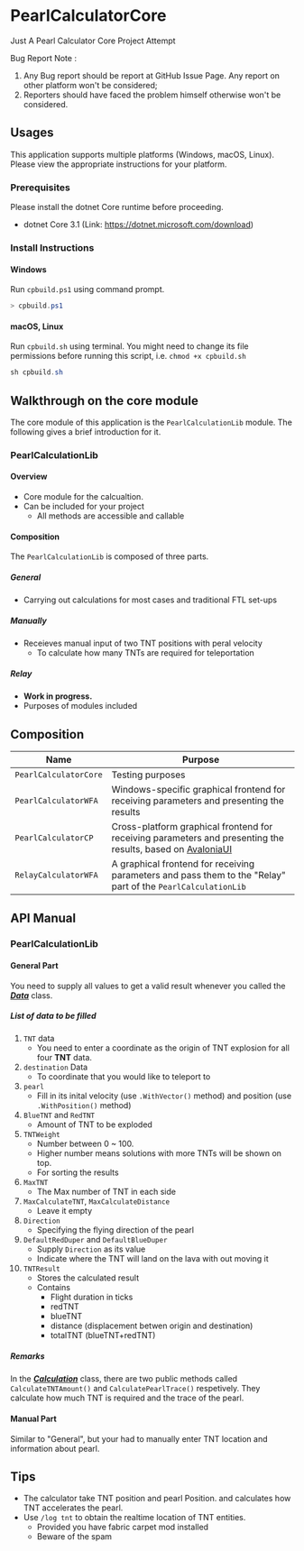 # PearlCalculatorCore

Just A Pearl Calculator Core Project Attempt

Bug Report Note :
1. Any Bug report should be report at GitHub Issue Page. Any report on other platform won't be considered;
2. Reporters should have faced the problem himself otherwise won't be considered.

## Usages

This application supports multiple platforms (Windows, macOS, Linux). Please view the appropriate instructions for your platform.

### Prerequisites

Please install the dotnet Core runtime before proceeding.

- dotnet Core 3.1 (Link: https://dotnet.microsoft.com/download)

### Install Instructions

#### Windows

Run `cpbuild.ps1` using command prompt.

```powershell
> cpbuild.ps1
```

#### macOS, Linux

Run `cpbuild.sh` using terminal. You might need to change its file permissions before running this script, i.e. `chmod +x cpbuild.sh`

```powershell
sh cpbuild.sh
```

## Walkthrough on the core module

The core module of this application is the `PearlCalculationLib` module. The following gives a brief introduction for it.

### PearlCalculationLib

#### Overview

- Core module for the calcualtion.
- Can be included for your project
  - All methods are accessible and callable

#### Composition

The `PearlCalculationLib` is composed of three parts.

##### General

- Carrying out calculations for most cases and traditional FTL set-ups

##### Manually

- Receieves manual input of two TNT positions with peral velocity
  - To calculate how many TNTs are required for teleportation

##### Relay

- **Work in progress.**
- Purposes of modules included

## Composition

| Name                  | Purpose                                                      |
| --------------------- | ------------------------------------------------------------ |
| `PearlCalculatorCore` | Testing purposes                                             |
| `PearlCalculatorWFA`  | Windows-specific graphical frontend for receiving parameters and presenting the results |
| `PearlCalculatorCP`   | Cross-platform graphical frontend for receiving parameters and presenting the results, based on [AvaloniaUI](https://github.com/AvaloniaUI/Avalonia) |
| `RelayCalculatorWFA`  | A graphical frontend for receiving parameters and pass them to the "Relay" part of the `PearlCalculationLib` |

## API Manual

### PearlCalculationLib

#### General Part

You need to supply all values to get a valid result whenever you called the ***[Data](PearlCalculatorLib/General/Data.cs)*** class.

##### List of data to be filled

1. `TNT` data
   - You need to enter a coordinate as the origin of TNT explosion for all four **TNT** data.
2. `destination` Data
   - To coordinate that you would like to teleport to
3. `pearl`
   - Fill in its inital velocity (use `.WithVector()` method) and position (use `.WithPosition()` method)
4. `BlueTNT` and `RedTNT`
   - Amount of TNT to be exploded
5. `TNTWeight`
   - Number between 0 ~ 100.
   - Higher number means solutions with more TNTs will be shown on top.
   - For sorting the results
6. `MaxTNT`
   - The Max number of TNT in each side
7. `MaxCalculateTNT`, `MaxCalculateDistance`
   - Leave it empty
8. `Direction`
   - Specifying the flying direction of the pearl
9. `DefaultRedDuper` and `DefaultBlueDuper`
   - Supply `Direction` as its value
   - Indicate where the TNT will land on the lava with out moving it
10. `TNTResult`
    - Stores the calculated result
    - Contains
      - Flight duration in ticks
      - redTNT
      - blueTNT
      - distance (displacement betwen origin and destination)
      - totalTNT (blueTNT+redTNT)

##### Remarks

In the  ***[Calculation](PearlCalculatorLib/General/Calculation.cs)*** class, there are two public methods called `CalculateTNTAmount()` and `CalculatePearlTrace()` respetively.
They calculate how much TNT is required and the trace of the pearl.

#### Manual Part

Similar to  "General", but your had to manually enter TNT location and information about pearl.

## Tips

- The calculator take TNT position and pearl Position. and calculates how TNT accelerates the pearl.
- Use `/log tnt` to obtain the realtime location of TNT entities.
  - Provided you have fabric carpet mod installed
  - Beware of the spam
